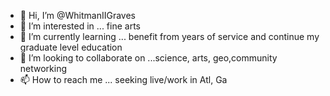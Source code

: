 - 👋 Hi, I’m @WhitmanIIGraves
- 👀 I’m interested in ... fine arts
- 🌱 I’m currently learning ... benefit from years of service and continue my graduate level education 
- 💞️ I’m looking to collaborate on ...science, arts, geo,community networking
- 📫 How to reach me ... seeking live/work in Atl, Ga

<!---
WhitmanIIGraves/WhitmanIIGraves is a ✨ special ✨ repository because its `README.md` (this file) appears on your GitHub profile.
You can click the Preview link to take a look at your changes.
--->
